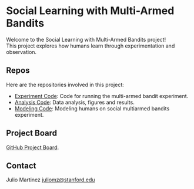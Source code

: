 # Social Learning with Multi-Armed Bandits

Welcome to the Social Learning with Multi-Armed Bandits project!  
This project explores how humans learn through experimentation and observation.

## Repos
Here are the repositories involved in this project:
- [Experiment Code](https://github.com/martinezjulio/AsteroidMiningGame): Code for running the multi-armed bandit experiment.
- [Analysis Code](https://github.com/martinezjulio/social-bandits-analyis): Data analysis, figures and results.
- [Modeling Code](https://github.com/martinezjulio/social-bandits): Modeling humans on social multiarmed bandits experiment.

## Project Board
[GitHub Project Board](https://github.com/users/your-username/projects/1).

## Contact
Julio Martinez
juliomz@stanford.edu
